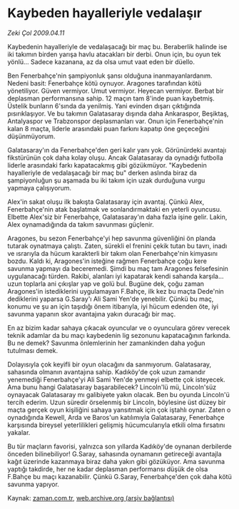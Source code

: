 # Kaybeden hayalleriyle vedalaşır

*Zeki Çol 2009.04.11*

<tr><td class="metin" colspan="2" style="padding-top: 20px; padding-left: 5px; padding-right: 10px;">Kaybedenin hayalleriyle de vedalaşacağı bir maç bu. Beraberlik halinde ise iki takımın birden yarışa havlu atacakları bir derbi. Onun için, bu oyun tek yönlü... Sadece kazanana, az da olsa umut vaat eden bir düello.</td></tr><tr><td class="metin" colspan="2" style="padding-top: 20px; padding-left: 5px; padding-right: 10px;"><p>Ben Fenerbahçe'nin şampiyonluk şansı olduğuna inanmayanlardanım. Nedeni basit: Fenerbahçe kötü oynuyor. Aragones tarafından kötü yönetiliyor. Güven vermiyor. Umut vermiyor. Heyecan vermiyor. Berbat bir deplasman performansına sahip. 12 maçın tam 8'inde puan kaybetmiş. Üstelik bunların 6'sında da yenilmiş. Yani evinden dışarı çıktığında pısırıklaşıyor. Ve bu takımın Galatasaray dışında daha Ankaraspor, Beşiktaş, Antalyaspor ve Trabzonspor deplasmanları var. Onun için Fenerbahçe'nin kalan 8 maçta, liderle arasındaki puan farkını kapatıp öne geçeceğini düşünmüyorum.
<p>Galatasaray'ın da Fenerbahçe'den geri kalır yanı yok. Görünürdeki avantajı fikstürünün çok daha kolay oluşu. Ancak Galatasaray da oynadığı futbolla liderle arasındaki farkı kapatacakmış gibi gözükmüyor. "Kaybedenin hayalleriyle de vedalaşacağı bir maç bu" derken aslında biraz da şampiyonluğun şu aşamada bu iki takım için uzak durduğuna vurgu yapmaya çalışıyorum.
<p>Alex'in sakat oluşu ilk bakışta Galatasaray için avantaj. Çünkü Alex, Fenerbahçe'nin atak başlatmak ve sonlandırmaktaki en yeterli oyuncusu. Elbette Alex'siz bir Fenerbahçe, Galatasaray'ın daha fazla işine gelir. Lakin, Alex oynamadığında da takım savunması güçlenir.
<p>Aragones, bu sezon Fenerbahçe'yi hep savunma güvenliğini ön planda tutarak oynatmaya çalıştı. Zaten, sürekli el frenini çekik tutan bu tavrı, inadı ve ısrarıyla da hücum karakterli bir takım olan Fenerbahçe'nin kimyasını bozdu. Kaldı ki, Aragones'in isteğine rağmen Fenerbahçe çoğu kere savunma yapmayı da beceremedi. Şimdi bu maç tam Aragones felsefesinin uygulanacağı türden. Rakibi, alanları iyi kapatarak kendi sahanda karşıla... uzun toplarla ani çıkışlar yap ve golü bul. Bugüne dek, çoğu zaman Aragones'in istediklerini uygulamayan F.Bahçe, ilk kez bu maçta Dede'nin dediklerini yaparsa G.Saray'ı Ali Sami Yen'de yenebilir. Çünkü bu maç, konumu ve şu an için taşıdığı önem itibarıyla, iyi hücum edenden öte, iyi savunma yapanın skor avantajına yakın duracağı bir maç.
<p>En az bizim kadar sahaya çıkacak oyuncular ve o oyunculara görev verecek teknik adamlar da bu maçı kaybedenin lig sezonunu kapatacağının farkında. Bu ne demek? Savunma önlemlerinin her zamankinden daha yoğun tutulması demek.
<p>Dolayısıyla çok keyifli bir oyun olacağını da sanmıyorum. Galatasaray, sahasında olmanın avantajına sahip. Kadıköy'de çok uzun zamandır yenemediği Fenerbahçe'yi Ali Sami Yen'de yenmeyi elbette çok isteyecek. Ama bunu hangi Galatasaray başarabilecek? Lincoln'lü mü, Lincoln'süz oynayacak Galatasaray mı galibiyete yakın olacak. Ben bu oyunda Lincoln'ü tercih ederim. Uzun süredir örselenmiş bir Lincoln, böylesine üst düzey bir maçta gerçek oyun kişiliğini sahaya yansıtmak için çok iştahlı oynar. Zaten o oynadığında Kewell, Arda ve Baros'un katılımıyla Galatasaray, Fenerbahçe karşısında bireysel yeterlilikleri gelişmiş hücumcularıyla etkili olma fırsatını yakalar.
<p>Bu tür maçların favorisi, yalnızca son yıllarda Kadıköy'de oynanan derbilerde önceden bilinebiliyor! G.Saray, sahasında oynamanın getireceği avantajla kağıt üzerinde kazanmaya biraz daha yakın gibi gözüküyor. Ama savunma yaptığı takdirde, her ne kadar deplasman performansı düşük de olsa F.Bahçe bu maçı kazanabilir. Çünkü G.Saray, Fenerbahçe'den çok daha kötü savunma yapıyor.<br/></p></p></p></p></p></p></p></td></tr>

Kaynak: [zaman.com.tr](http://zaman.com.tr/yazar.do?yazino=836207), [web.archive.org (arşiv bağlantısı)](http://web.archive.org/web/20090430180150/http://www.zaman.com.tr:80/yazar.do?yazino=836207)
